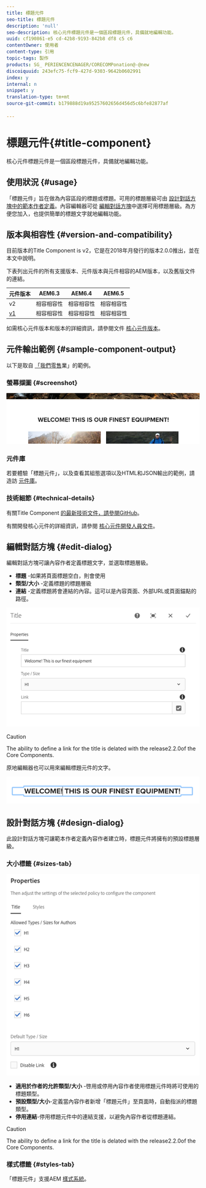 ```yaml
---
title: 標題元件
seo-title: 標題元件
description: 'null'
seo-description: 核心元件標題元件是一個區段標題元件，具備就地編輯功能。
uuid: cf190861-e5 cd-42b8-9193-842b8 df8 c5 c6
contentOwner: 使用者
content-type: 引用
topic-tags: 製作
products: SG_ PERIENCENCENAGER/CORECOMPonation@-@new
discoiquuid: 243efc75-fcf9-427d-9303-9642b0602991
index: y
internal: n
snippet: y
translation-type: tm+mt
source-git-commit: b179888d19a95257602656d456d5c6bfe82877af

---
```



# 標題元件{#title-component}

核心元件標題元件是一個區段標題元件，具備就地編輯功能。

## 使用狀況 {#usage}

「標題元件」旨在做為內容區段的標題或標題。可用的標題層級可由 [設計對話方塊中的範本作者定義](#design-dialog)。內容編輯器可從 [編輯對話方塊](#edit-dialog)中選擇可用標題層級。為方便您加入，也提供簡單的標題文字就地編輯功能。

## 版本與相容性 {#version-and-compatibility}

目前版本的Title Component is v2，它是在2018年月發行的版本2.0.0推出，並在本文中說明。

下表列出元件的所有支援版本、元件版本與元件相容的AEM版本，以及舊版文件的連結。

| 元件版本 | AEM6.3 | AEM6.4 | AEM6.5 |
|---|---|---|---|
| v2 | 相容相容性 | 相容相容性 | 相容相容性 |
| [v1](title-v1.md) | 相容相容性 | 相容相容性 | 相容相容性 |

如需核心元件版本和版本的詳細資訊，請參閱文件 [核心元件版本](versions.md)。

## 元件輸出範例 {#sample-component-output}

以下是取自 [「我們零售](https://helpx.adobe.com/experience-manager/6-5/sites/developing/using/we-retail.html)業」的範例。

### 螢幕擷圖 {#screenshot}

![](assets/chlimage_1-36.png)

### 元件庫

若要體驗「標題元件」，以及查看其組態選項以及HTML和JSON輸出的範例，請造訪 [元件庫](http://opensource.adobe.com/aem-core-wcm-components/library/title.html)。

### 技術細節 {#technical-details}

有關Title Component [的最新技術文件，請參閱GitHub](https://github.com/adobe/aem-core-wcm-components/blob/master/content/src/content/jcr_root/apps/core/wcm/components/title/v2/title)。

有關開發核心元件的詳細資訊，請參閱 [核心元件開發人員文件](developing.md)。

## 編輯對話方塊 {#edit-dialog}

編輯對話方塊可讓內容作者定義標題文字，並選取標題層級。

* **標題** -如果將頁面標題空白，則會使用
* **類型/大小** -定義標題的標題層級
* **連結** -定義標題將會連結的內容。這可以是內容頁面、外部URL或頁面錨點的路徑。

![](assets/screenshot_2018-10-19at110055.png)

>[!CAUTION]
>
>The ability to define a link for the title is delated with the release2.2.0of the Core Components.

原地編輯器也可以用來編輯標題元件的文字。

![](assets/chlimage_1-37.png)

## 設計對話方塊 {#design-dialog}

此設計對話方塊可讓範本作者定義內容作者建立時，標題元件將擁有的預設標題層級。

### 大小標籤 {#sizes-tab}

![](assets/screenshot_2018-10-19at110120.png)

* **適用於作者的允許類型/大小** -啓用或停用內容作者使用標題元件時將可使用的標題類型。
* **預設類型/大小**-定義當內容作者新增「標題元件」至頁面時，自動指派的標題類型。
* **停用連結**-停用標題元件中的連結支援，以避免內容作者從標題連結。

>[!CAUTION]
>
>The ability to define a link for the title is delated with the release2.2.0of the Core Components.

### 樣式標籤 {#styles-tab}

「標題元件」支援AEM [樣式系統](authoring.md#component-styling)。